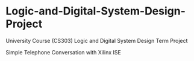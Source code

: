 # Logic-and-Digital-System-Design-Project
University Course (CS303) Logic and Digital System Design Term Project

Simple Telephone Conversation with Xilinx ISE
